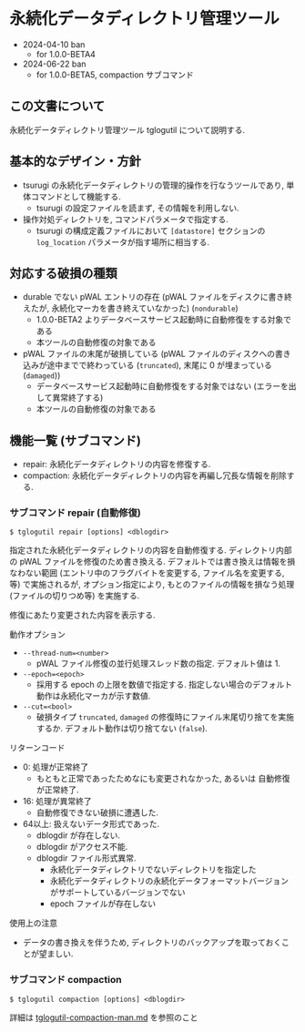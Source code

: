 # 永続化データディレクトリ管理ツール

* 2024-04-10 ban
    * for 1.0.0-BETA4
* 2024-06-22 ban
    * for 1.0.0-BETA5, compaction サブコマンド

## この文書について

永続化データディレクトリ管理ツール tglogutil について説明する.

## 基本的なデザイン・方針

* tsurugi の永続化データディレクトリの管理的操作を行なうツールであり, 単体コマンドとして機能する.
    * tsurugi の設定ファイルを読まず, その情報を利用しない.
* 操作対処ディレクトリを, コマンドパラメータで指定する.
    * tsurugi の構成定義ファイルにおいて `[datastore]` セクションの `log_location` パラメータが指す場所に相当する.

## 対応する破損の種類

* durable でない pWAL エントリの存在 (pWAL ファイルをディスクに書き終えたが, 永続化マーカを書き終えていなかった) (`nondurable`)
    * 1.0.0-BETA2 よりデータベースサービス起動時に自動修復をする対象である
    * 本ツールの自動修復の対象である
* pWAL ファイルの末尾が破損している (pWAL ファイルのディスクへの書き込みが途中までで終わっている (`truncated`), 末尾に 0 が埋まっている (`damaged`))
    * データベースサービス起動時に自動修復をする対象ではない (エラーを出して異常終了する)
    * 本ツールの自動修復の対象である

## 機能一覧 (サブコマンド)

* repair: 永続化データディレクトリの内容を修復する.
* compaction: 永続化データディレクトリの内容を再編し冗長な情報を削除する.

### サブコマンド repair (自動修復)

```
$ tglogutil repair [options] <dblogdir>
```

指定された永続化データディレクトリの内容を自動修復する.
ディレクトリ内部の pWAL ファイルを修復のため書き換える. 
デフォルトでは書き換えは情報を損なわない範囲 (エントリ中のフラグバイトを変更する, ファイル名を変更する, 等) で実施されるが,
オプション指定により, もとのファイルの情報を損なう処理 (ファイルの切りつめ等) を実施する.

修復にあたり変更された内容を表示する.

動作オプション
* `--thread-num=<number>`
    * pWAL ファイル修復の並行処理スレッド数の指定. デフォルト値は 1.
* `--epoch=<epoch>`
    * 採用する epoch の上限を数値で指定する. 指定しない場合のデフォルト動作は永続化マーカが示す数値.
* `--cut=<bool>`
    * 破損タイプ `truncated`, `damaged` の修復時にファイル末尾切り捨てを実施するか. デフォルト動作は切り捨てない (`false`).

リターンコード
* 0: 処理が正常終了
    * もともと正常であったためなにも変更されなかった, あるいは 自動修復が正常終了.
* 16: 処理が異常終了
    * 自動修復できない破損に遭遇した.
* 64以上: 扱えないデータ形式であった.
    * dblogdir が存在しない.
    * dblogdir がアクセス不能.
    * dblogdir ファイル形式異常.
        * 永続化データディレクトリでないディレクトリを指定した
        * 永続化データディレクトリの永続化データフォーマットバージョンがサポートしているバージョンでない
        * epoch ファイルが存在しない

使用上の注意
* データの書き換えを伴うため, ディレクトリのバックアップを取っておくことが望ましい.

### サブコマンド compaction

```
$ tglogutil compaction [options] <dblogdir>
```

詳細は [tglogutil-compaction-man.md](tglogutil-compaction-man.md) を参照のこと

